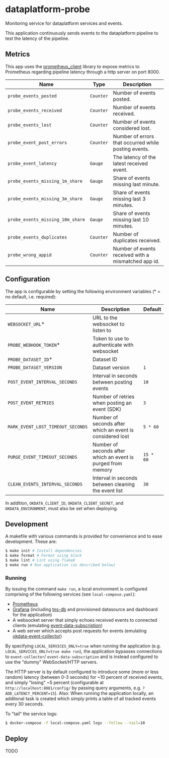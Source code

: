 # dataplatform-probe
Monitoring service for dataplatform services and events.

This application continuously sends events to the dataplatform pipeline to test the latency of the pipeline.

## Metrics
This app uses the [prometheus_client](https://github.com/prometheus/client_python) library to expose
metrics to Prometheus regarding pipeline latency through a http server on port 8000.

| Name | Type | Description |
| --- | --- | --- |
| `probe_events_posted` | `Counter` | Number of events posted. |
| `probe_events_received` | `Counter` | Number of events received. |
| `probe_events_lost` | `Counter` | Number of events considered lost. |
| `probe_event_post_errors` | `Counter` | Number of errors that occurred while posting events. |
| `probe_event_latency` | `Gauge` | The latency of the latest received event. |
| `probe_events_missing_1m_share` | `Gauge` | Share of events missing last minute. |
| `probe_events_missing_3m_share` | `Gauge` | Share of events missing last 3 minutes. |
| `probe_events_missing_10m_share` | `Gauge` | Share of events missing last 10 minutes. |
| `probe_events_duplicates` | `Counter` | Number of duplicates received. |
| `probe_wrong_appid` | `Counter` | Number of events received with a mismatched app id. |


## Configuration

The app is configurable by setting the following environment variables (* = no default, i.e. required):

| Name | Description | Default |
| --- | --- | --- |
| `WEBSOCKET_URL`* | URL to the websocket to listen to | |
| `PROBE_WEBHOOK_TOKEN`* | Token to use to authenticate with websocket | |
| `PROBE_DATASET_ID`* | Dataset ID | |
| `PROBE_DATASET_VERSION` | Dataset version | `1` |
| `POST_EVENT_INTERVAL_SECONDS` | Interval in seconds between posting events | `10` |
| `POST_EVENT_RETRIES` | Number of retries when posting an event (SDK) | `3` |
| `MARK_EVENT_LOST_TIMEOUT_SECONDS` | Number of seconds after which an event is considered lost | `5 * 60` |
| `PURGE_EVENT_TIMEOUT_SECONDS` | Number of seconds after which an event is purged from memory | `15 * 60` |
| `CLEAN_EVENTS_INTERVAL_SECONDS` | Interval in seconds between cleaning the event list | `30` |

In addition, `OKDATA_CLIENT_ID`, `OKDATA_CLIENT_SECRET`, and `OKDATA_ENVIRONMENT`, must also be set when deploying.

## Development

A makefile with various commands is provided for convenience and to ease development. These are:

```sh
$ make init # Install dependencies
$ make format # Format using black
$ make lint # Lint using flake8
$ make run # Run application (as described below)
```

### Running

By issuing the command `make run`, a local environment is configured comprising of the following services (see `local-compose.yaml`):

* [Prometheus](https://hub.docker.com/r/prom/prometheus)
* [Grafana](https://hub.docker.com/r/grafana/grafana) (including [tns-db](https://hub.docker.com/r/grafana/tns-db) and provisioned datasource and dashboard for the application)
* A websocket server that simply echoes received events to connected clients (emulating [event-data-subscription](https://github.com/oslokommune/event-data-subscription))
* A web server which accepts post requests for events (emulating [okdata-event-collector](https://github.com/oslokommune/okdata-event-collector))

By specifying `LOCAL_SERVICES_ONLY=true` when running the application (e.g. `LOCAL_SERVICES_ONLY=true make run`), the application bypasses connections to `event-collector`/ `event-data-subscription` and is instead configured to use the "dummy" WebSocket/HTTP servers. 

The HTTP server is by default configured to introduce some (more or less random) latency (between 0-3 seconds) for ~10 percent of received events, and simply "losing" ~5 percent (configurable at `http://localhost:8081/config/` by passing query arguments, e.g. `?ADD_LATENCY_PERCENT=15`). Also: When running the application locally, an additonal task is created which simply prints a table of all tracked events every 30 seconds.

To "tail" the service logs:
```sh
$ docker-compose -f local-compose.yaml logs --follow --tail=10
```

## Deploy

TODO
